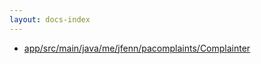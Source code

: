 ```yaml
---
layout: docs-index
---
```

- [app/src/main/java/me/jfenn/pacomplaints/Complainter](app/src/main/java/me/jfenn/pacomplaints/Complainter)
